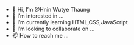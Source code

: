 - 👋 Hi, I’m @Hnin Wutye Thaung
- 👀 I’m interested in ...
- 🌱 I’m currently learning HTML,CSS,JavaScript
- 💞️ I’m looking to collaborate on ...
- 📫 How to reach me ...

<!---
HninSe/HninSe is a ✨ special ✨ repository because its `README.md` (this file) appears on your GitHub profile.
You can click the Preview link to take a look at your changes.
--->
